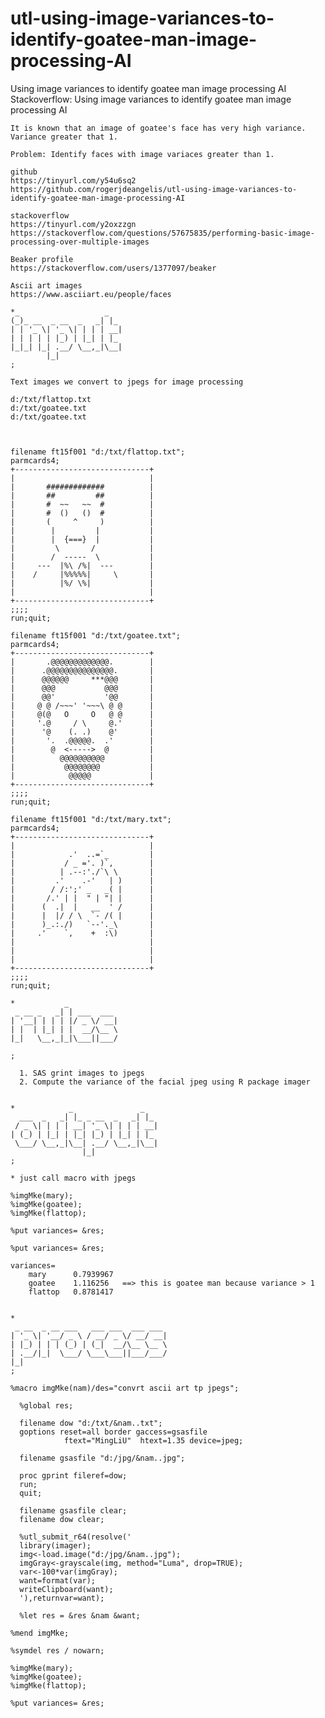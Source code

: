 # utl-using-image-variances-to-identify-goatee-man-image-processing-AI
Using image variances to identify goatee man image processing AI 
    Stackoverflow: Using image variances to identify goatee man image processing AI                                     
                                                                                                                        
    It is known that an image of goatee's face has very high variance.                                                  
    Variance greater that 1.                                                                                            
                                                                                                                        
    Problem: Identify faces with image variaces greater than 1.                                                         
                                                                                                                        
    github                                                                                                              
    https://tinyurl.com/y54u6sq2                                                                                        
    https://github.com/rogerjdeangelis/utl-using-image-variances-to-identify-goatee-man-image-processing-AI             
                                                                                                                        
    stackoverflow                                                                                                       
    https://tinyurl.com/y2oxzzgn                                                                                        
    https://stackoverflow.com/questions/57675835/performing-basic-image-processing-over-multiple-images                 
                                                                                                                        
    Beaker profile                                                                                                      
    https://stackoverflow.com/users/1377097/beaker                                                                      
                                                                                                                        
    Ascii art images                                                                                                    
    https://www.asciiart.eu/people/faces                                                                                
                                                                                                                        
    *_                   _                                                                                              
    (_)_ __  _ __  _   _| |_                                                                                            
    | | '_ \| '_ \| | | | __|                                                                                           
    | | | | | |_) | |_| | |_                                                                                            
    |_|_| |_| .__/ \__,_|\__|                                                                                           
            |_|                                                                                                         
    ;                                                                                                                   
                                                                                                                        
    Text images we convert to jpegs for image processing                                                                
                                                                                                                        
    d:/txt/flattop.txt                                                                                                  
    d:/txt/goatee.txt                                                                                                   
    d:/txt/goatee.txt                                                                                                   
                                                                                                                        
                                                                                                                        
                                                                                                                        
    filename ft15f001 "d:/txt/flattop.txt";                                                                             
    parmcards4;                                                                                                         
    +------------------------------+                                                                                    
    |                              |                                                                                    
    |       #############          |                                                                                    
    |       ##         ##          |                                                                                    
    |       #  ~~   ~~  #          |                                                                                    
    |       #  ()   ()  #          |                                                                                    
    |       (     ^     )          |                                                                                    
    |        |         |           |                                                                                    
    |        |  {===}  |           |                                                                                    
    |         \       /            |                                                                                    
    |        /  -----  \           |                                                                                    
    |     ---  |%\ /%|  ---        |                                                                                    
    |    /     |%%%%%|     \       |                                                                                    
    |          |%/ \%|             |                                                                                    
    |                              |                                                                                    
    +------------------------------+                                                                                    
    ;;;;                                                                                                                
    run;quit;                                                                                                           
                                                                                                                        
    filename ft15f001 "d:/txt/goatee.txt";                                                                              
    parmcards4;                                                                                                         
    +------------------------------+                                                                                    
    |       .@@@@@@@@@@@@@.        |                                                                                    
    |      .@@@@@@@@@@@@@@@.       |                                                                                    
    |      @@@@@@     ***@@@       |                                                                                    
    |      @@@           @@@       |                                                                                    
    |      @@'           '@@       |                                                                                    
    |     @ @ /~~~' '~~~\ @ @      |                                                                                    
    |     @(@   O     O   @ @      |                                                                                    
    |     '.@     / \     @.'      |                                                                                    
    |      '@    (. .)    @'       |                                                                                    
    |       '.  .@@@@@.  .'        |                                                                                    
    |        @  <----->  @         |                                                                                    
    |          @@@@@@@@@@          |                                                                                    
    |           @@@@@@@@           |                                                                                    
    |            @@@@@             |                                                                                    
    +------------------------------+                                                                                    
    ;;;;                                                                                                                
    run;quit;                                                                                                           
                                                                                                                        
    filename ft15f001 "d:/txt/mary.txt";                                                                                
    parmcards4;                                                                                                         
    +------------------------------+                                                                                    
    |                              |                                                                                    
    |            .'  ..=`_         |                                                                                    
    |           / _ ='. )`,        |                                                                                    
    |          | .--:'./`\ \       |                                                                                    
    |         .'    .-'   | )      |                                                                                    
    |        / /:';' _   _( |      |                                                                                    
    |       /.' | |  " | "| |      |                                                                                    
    |      (  .|  |   __  ' /      |                                                                                    
    |      |  |/ / \  `- /( |      |                                                                                    
    |      )_.:./)   `--'._\       |                                                                                    
    |     .'    `,    +  :\)       |                                                                                    
    |                              |                                                                                    
    |                              |                                                                                    
    |                              |                                                                                    
    +------------------------------+                                                                                    
    ;;;;                                                                                                                
    run;quit;                                                                                                           
                                                                                                                        
    *           _                                                                                                       
     _ __ _   _| | ___  ___                                                                                             
    | '__| | | | |/ _ \/ __|                                                                                            
    | |  | |_| | |  __/\__ \                                                                                            
    |_|   \__,_|_|\___||___/                                                                                            
                                                                                                                        
    ;                                                                                                                   
                                                                                                                        
      1. SAS grint images to jpegs                                                                                      
      2. Compute the variance of the facial jpeg using R package imager                                                 
                                                                                                                        
                                                                                                                        
    *            _               _                                                                                      
      ___  _   _| |_ _ __  _   _| |_                                                                                    
     / _ \| | | | __| '_ \| | | | __|                                                                                   
    | (_) | |_| | |_| |_) | |_| | |_                                                                                    
     \___/ \__,_|\__| .__/ \__,_|\__|                                                                                   
                    |_|                                                                                                 
    ;                                                                                                                   
                                                                                                                        
    * just call macro with jpegs                                                                                        
                                                                                                                        
    %imgMke(mary);                                                                                                      
    %imgMke(goatee);                                                                                                    
    %imgMke(flattop);                                                                                                   
                                                                                                                        
    %put variances= &res;                                                                                               
                                                                                                                        
    %put variances= &res;                                                                                               
                                                                                                                        
    variances=                                                                                                          
        mary      0.7939967                                                                                             
        goatee    1.116256   ==> this is goatee man because variance > 1                                                
        flattop   0.8781417                                                                                             
                                                                                                                        
                                                                                                                        
    *                                                                                                                   
     _ __  _ __ ___   ___ ___  ___ ___                                                                                  
    | '_ \| '__/ _ \ / __/ _ \/ __/ __|                                                                                 
    | |_) | | | (_) | (_|  __/\__ \__ \                                                                                 
    | .__/|_|  \___/ \___\___||___/___/                                                                                 
    |_|                                                                                                                 
    ;                                                                                                                   
                                                                                                                        
    %macro imgMke(nam)/des="convrt ascii art tp jpegs";                                                                 
                                                                                                                        
      %global res;                                                                                                      
                                                                                                                        
      filename dow "d:/txt/&nam..txt";                                                                                  
      goptions reset=all border gaccess=gsasfile                                                                        
                ftext="MingLiU"  htext=1.35 device=jpeg;                                                                
                                                                                                                        
      filename gsasfile "d:/jpg/&nam..jpg";                                                                             
                                                                                                                        
      proc gprint fileref=dow;                                                                                          
      run;                                                                                                              
      quit;                                                                                                             
                                                                                                                        
      filename gsasfile clear;                                                                                          
      filename dow clear;                                                                                               
                                                                                                                        
      %utl_submit_r64(resolve('                                                                                         
      library(imager);                                                                                                  
      img<-load.image("d:/jpg/&nam..jpg");                                                                              
      imgGray<-grayscale(img, method="Luma", drop=TRUE);                                                                
      var<-100*var(imgGray);                                                                                            
      want=format(var);                                                                                                 
      writeClipboard(want);                                                                                             
      '),returnvar=want);                                                                                               
                                                                                                                        
      %let res = &res &nam &want;                                                                                       
                                                                                                                        
    %mend imgMke;                                                                                                       
                                                                                                                        
    %symdel res / nowarn;                                                                                               
                                                                                                                        
    %imgMke(mary);                                                                                                      
    %imgMke(goatee);                                                                                                    
    %imgMke(flattop);                                                                                                   
                                                                                                                        
    %put variances= &res;                                                                                               
                                                                                                                        
                                                                                                                        

